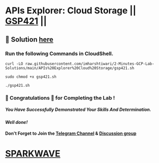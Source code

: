 # APIs Explorer: Cloud Storage || [GSP421](https://www.cloudskillsboost.google/focuses/3632?parent=catalog) ||

## 🔑 Solution [here](https://www.youtube.com/@sparkwave.01)

### Run the following Commands in CloudShell.

```
curl -LO raw.githubusercontent.com/imharshtiwari/2-Minutes-GCP-Lab-Solutions/main/APIs%20Explorer%20Cloud%20Storage/gsp421.sh

sudo chmod +x gsp421.sh

./gsp421.sh
```

### 🐼 Congratulations 🎉 for Completing the Lab !

##### *You Have Successfully Demonstrated Your Skills And Determination.*

#### *Well done!*

#### Don't Forget to Join the [Telegram Channel](https://t.me/sparkwave.01) & [Discussion group](https://t.me/sparkwave.01chats)

# [SPARKWAVE](https://www.youtube.com/@sparkwave.01)
